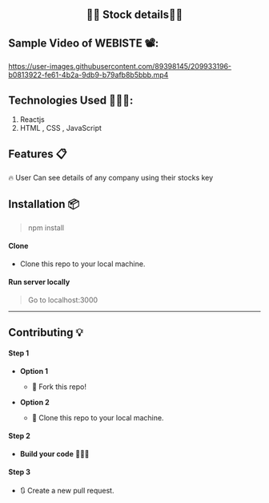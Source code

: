 <h2 align="center">✍🏽 Stock details👨‍💻</h2>



## Sample Video of WEBISTE  📽️:



https://user-images.githubusercontent.com/89398145/209933196-b0813922-fe61-4b2a-9db9-b79afb8b5bbb.mp4



## Technologies Used 👨🏽‍💻:
1. Reactjs 
2. HTML , CSS , JavaScript


## Features 📋
🔥 User Can see details of any company using their stocks key


## Installation 📦

>npm install 

#### Clone

- Clone this repo to your local machine.

#### Run server locally

> Go to localhost:3000

----

## Contributing 💡


#### Step 1

- **Option 1**
    - 🍴 Fork this repo!

- **Option 2**
    - 👯 Clone this repo to your local machine.


#### Step 2

- **Build your code** 🔨🔨🔨

#### Step 3

- 🔃 Create a new pull request.
